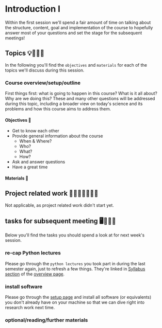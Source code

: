 # Introduction I

Within the first session we'll spend a fair amount of time on talking about the structure, content, goal and implementation of the course to hopefully answer most of your questions and set the stage for the subsequent meetings! 

## Topics 💡👨🏻‍🏫 

In the following you'll find the `objectives` and `materials` for each of the topics we'll discuss during this session.

### Course overview/setup/outline

First things first: what is going to happen in this course? What is it all about? Why are we doing this? These and many other questions will be addressed during this topic, including a broader view on today's science and its problems and how this course aims to address them.

#### Objectives 📍
- Get to know each other
- Provide general information about the course
    - When & Where?
    - Who?
    - What?
    - How?
- Ask and answer questions
- Have a great time

#### Materials 📓


## Project related work 🥼🧑🏿‍🔬👩🏻‍🔬

Not applicable, as project related work didn't start yet.

## tasks for subsequent meeting 🖥️✍🏽📖

Below you'll find the tasks you should spend a look at for next week's session.    

### re-cap Python lectures

Please go through the `python lectures` you took part in during the last semester again, just to
refresh a few things. They're linked in [Syllabus section](https://peerherholz.github.io/Cog_Com_Neuro_ML_DL/overview.html#syllabus-and-text) of the [overview page](https://peerherholz.github.io/Cog_Com_Neuro_ML_DL/overview.html). 

### install software

Please go through the [setup page](https://peerherholz.github.io/Cog_Com_Neuro_ML_DL/setup.html) and install all software (or equivalents) you don't already have on your machine so that we can dive right into research work next time.

### optional/reading/further materials

